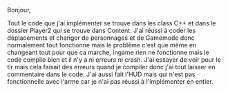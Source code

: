 Bonjour,

Tout le code que j'ai implémenter se trouve dans les class C++ et dans le dossier Player2 qui se trouve dans Content.
J'ai réussi à coder les déplacements et changer de personnages et de Gamemode donc normalement tout fonctionne mais le problème c'est que même en changeant tout pour que ca marche, ingame rien ne fonctionne mais le code compile bien et il n'y a ni erreurs ni crash.
J'ai essayer de voir pour le tir mais cela faisait des erreurs quand je compiler donc j'ai tout laisser en commentaire dans le code.
J'ai aussi fait l'HUD mais qui n'est pas fonctionnelle avec l'arme car je n'ai pas réussi à l'implémenter en entier.
